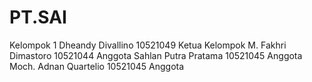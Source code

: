 # PT.SAI
Kelompok 1
Dheandy Divallino 10521049 Ketua Kelompok
M. Fakhri Dimastoro 10521044 Anggota
Sahlan Putra Pratama 10521045 Anggota
Moch. Adnan Quartelio 10521045 Anggota
